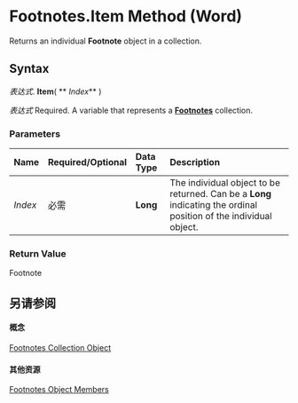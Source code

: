 
# Footnotes.Item Method (Word)

Returns an individual  **Footnote** object in a collection.


## Syntax

 _表达式_. **Item**( ** _Index_** )

 _表达式_ Required. A variable that represents a **[Footnotes](d46a0972-2784-4814-d547-30122a35cdc1.md)** collection.


### Parameters



|**Name**|**Required/Optional**|**Data Type**|**Description**|
|:-----|:-----|:-----|:-----|
| _Index_|必需|**Long**|The individual object to be returned. Can be a  **Long** indicating the ordinal position of the individual object.|

### Return Value

Footnote


## 另请参阅


#### 概念


[Footnotes Collection Object](d46a0972-2784-4814-d547-30122a35cdc1.md)
#### 其他资源


[Footnotes Object Members](http://msdn.microsoft.com/library/fe8f7120-9a44-1825-7e4b-8c80874755d9%28Office.15%29.aspx)